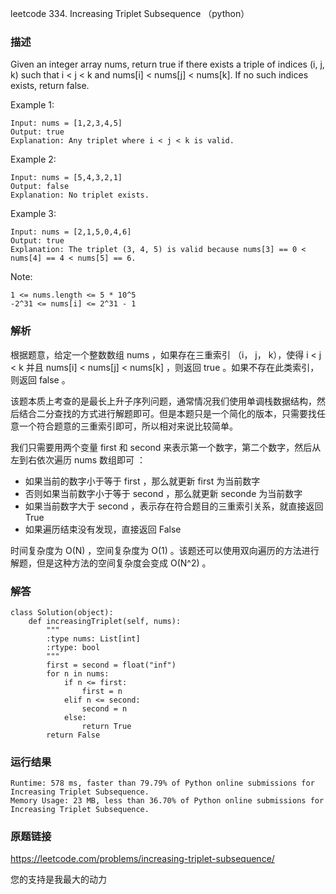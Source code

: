 leetcode 334. Increasing Triplet Subsequence （python）




### 描述



Given an integer array nums, return true if there exists a triple of indices (i, j, k) such that i < j < k and nums[i] < nums[j] < nums[k]. If no such indices exists, return false.



Example 1:

	Input: nums = [1,2,3,4,5]
	Output: true
	Explanation: Any triplet where i < j < k is valid.

	
Example 2:


	Input: nums = [5,4,3,2,1]
	Output: false
	Explanation: No triplet exists.

Example 3:

	Input: nums = [2,1,5,0,4,6]
	Output: true
	Explanation: The triplet (3, 4, 5) is valid because nums[3] == 0 < nums[4] == 4 < nums[5] == 6.



Note:


	1 <= nums.length <= 5 * 10^5
	-2^31 <= nums[i] <= 2^31 - 1

### 解析

根据题意，给定一个整数数组 nums ，如果存在三重索引 （i， j， k），使得 i < j < k 并且 nums[i] < nums[j] < nums[k] ，则返回 true 。如果不存在此类索引，则返回 false 。

该题本质上考查的是最长上升子序列问题，通常情况我们使用单调栈数据结构，然后结合二分查找的方式进行解题即可。但是本题只是一个简化的版本，只需要找任意一个符合题意的三重索引即可，所以相对来说比较简单。

我们只需要用两个变量 first 和 second 来表示第一个数字，第二个数字，然后从左到右依次遍历 nums 数组即可 ：

* 如果当前的数字小于等于 first ，那么就更新 first 为当前数字
* 否则如果当前数字小于等于 second ，那么就更新 seconde 为当前数字
* 如果当前数字大于 second ，表示存在符合题目的三重索引关系，就直接返回 True 
* 如果遍历结束没有发现，直接返回 False 

时间复杂度为 O(N) ，空间复杂度为 O(1) 。该题还可以使用双向遍历的方法进行解题，但是这种方法的空间复杂度会变成 O(N^2) 。

### 解答

	class Solution(object):
	    def increasingTriplet(self, nums):
	        """
	        :type nums: List[int]
	        :rtype: bool
	        """
	        first = second = float("inf")
	        for n in nums:
	            if n <= first:
	                first = n
	            elif n <= second:
	                second = n
	            else:
	                return True
	        return False


### 运行结果

	Runtime: 578 ms, faster than 79.79% of Python online submissions for Increasing Triplet Subsequence.
	Memory Usage: 23 MB, less than 36.70% of Python online submissions for Increasing Triplet Subsequence.

### 原题链接


https://leetcode.com/problems/increasing-triplet-subsequence/

您的支持是我最大的动力
